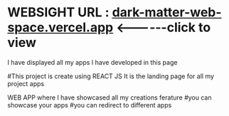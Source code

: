 # WEBSIGHT URL : [dark-matter-web-space.vercel.app](https://dark-matter-web-space.vercel.app/) <------click to view 

I have displayed all my apps I have developed in this page 


#This project is create using REACT JS
It is the landing page for all my project apps

WEB APP 
where I have showcased all my creations 
ferature 
#you can showcase your apps 
#you can redirect to different apps
